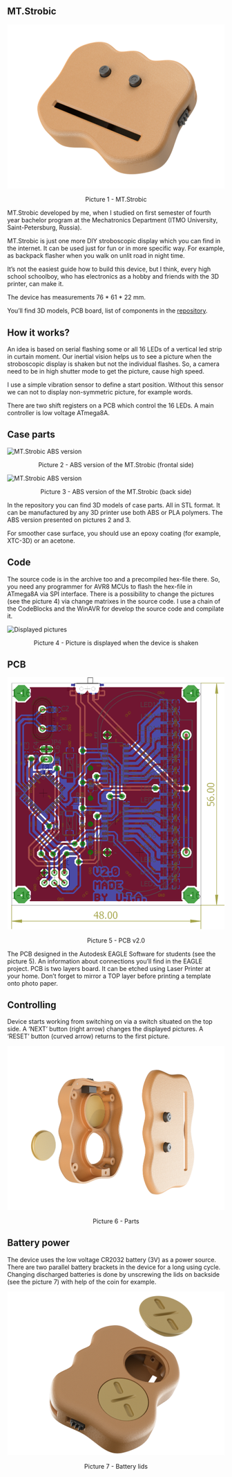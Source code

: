 ## MT.Strobic

![MT.Strobic v2.0](/img/1.png)
<p align="center">Picture 1 - MT.Strobic</p>

MT.Strobic developed by me, when I studied on first semester of fourth year bachelor program at the Mechatronics Department (ITMO University, Saint-Petersburg, Russia).

MT.Strobic is just one more DIY stroboscopic display which you can find in the internet. It can be used just for fun or in more specific way. For example, as backpack flasher when you walk on unlit road in night time.

It’s not the easiest guide how to build this device, but I think, every high school schoolboy, who has electronics as a hobby and friends with the 3D printer, can make it.

The device has measurements 76 * 61 * 22 mm.

You’ll find 3D models, PCB board, list of components in the [repository](https://github.com/mangust01/MT.Strobic/tree/master/release).

## How it works?

An idea is based on serial flashing some or all 16 LEDs of a vertical led strip in curtain moment. Our inertial vision helps us to see a picture when the stroboscopic display is shaken but not the individual flashes. So, a camera need to be in high shutter mode to get the picture, cause high speed.

I use a simple vibration sensor to define a start position. Without this sensor we can not to display non-symmetric picture, for example words.

There are two shift registers on a PCB which control the 16 LEDs. A main controller is low voltage ATmega8A.

## Case parts

![MT.Strobic ABS version](/img/5.png)
<p align="center">Picture 2 - ABS version of the MT.Strobic (frontal side)</p>

![MT.Strobic ABS version](/img/6.png)
<p align="center">Picture 3 - ABS version of the MT.Strobic (back side)</p>

In the repository you can find 3D models of case parts. All in STL format. It can be manufactured by any 3D printer use both ABS or PLA polymers. The ABS version presented on pictures 2 and 3.

For smoother case surface, you should use an epoxy coating (for example, XTC-3D) or an acetone.

## Code

The source code is in the archive too and a precompiled hex-file there. So, you need any programmer for AVR8 MCUs to flash the hex-file in ATmega8A via SPI interface. There is a possibility to change the pictures (see the picture 4) via change matrixes in the source code. I use a chain of the CodeBlocks and the WinAVR for develop the source code and compilate it.

![Displayed pictures](/img/)
<p align="center">Picture 4 - Picture is displayed when the device is shaken</p>

## PCB

![PCB v2.0](/img/PCB.png)
<p align="center">Picture 5 - PCB v2.0</p>

The PCB designed in the Autodesk EAGLE Software for students (see the picture 5). An information about connections you’ll find in the EAGLE project. PCB is two layers board. It can be etched using Laser Printer at your home. Don’t forget to mirror a TOP layer before printing a template onto photo paper.

## Controlling

Device starts working from switching on via a switch situated on the top side. A ‘NEXT’ button (right arrow) changes the displayed pictures. A ‘RESET’ button (curved arrow) returns to the first picture.

![Parts](/img/3.png)
<p align="center">Picture 6 - Parts</p>

## Battery power

The device uses the low voltage CR2032 battery (3V) as a power source. There are two parallel battery brackets in the device for a long using cycle. Changing discharged batteries is done by unscrewing the lids on backside (see the picture 7) with help of the coin for example.

![Battery lids](/img/4.png)
<p align="center">Picture 7 - Battery lids</p>
